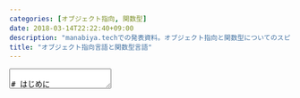 ```yaml
---
categories: [オブジェクト指向, 関数型]
date: 2018-03-14T22:22:40+09:00
description: "manabiya.techでの発表資料。オブジェクト指向と関数型についてのスピリチュアルな話"
title: "オブジェクト指向言語と関数型言語"
---
```

<textarea data-markdown
    data-separator="\n===\n"
    data-vertical="\n---\n"
    data-notes="^Note:">

# はじめに
----------

* 椅子のキーストラップは是非お持ち帰り下さい
* 主にプログラミング言語を1つ覚えたくらいの人を対象にしています
* トークで40分全部使い切る予定なので質問はこのあとの職員室でお願いします
* たまに細かい話が出てきますがスルーして下さい
  + 主に重箱の角をつつく人への対策です

===

<h1>
オブジェクト指向言語  
と  
関数型言語
</h1>

----------------

[MANABIYA](https://manabiya.tech/) 2日目5時間目@ギャラリーB  
[#manabiya](https://twitter.com/search?src=typd&q=%23manabiya&lang=ja)

<!-- .slide: class="center" -->
===
# About Me
---------
![κeenのアイコン](/images/kappa.png) <!-- .element: style="position:absolute;right:0;z-index:-1" width="20%" -->

 * κeen
 * [@blackenedgold](https://twitter.com/blackenedgold)
 * Github: [KeenS](https://github.com/KeenS)
 * [Idein Inc.](https://idein.jp/)のエンジニア
 * 言語処理系を作るのが好き
 * 仕事での経験: Java, Scala, Rust
 * 趣味: C, Common Lisp, Standard ML, Rust

===

# 話すこと
--------

* オブジェクト指向/関数型"プログラミング"とはパラダイムのことだよ
* オブジェクト指向/関数型"言語"とはそのパラダイムを支援する言語のことだよ
* 言語とパラダイムの区別を明確に！

===

# 理想のソフトウェア
-------------------

* 変更に強いソフトウェア
* バグの少ないソフトウェア
* 凝集度を高めて結合度を低めたい
  + 似たようなものは同じところに
  + 互いの依存関係を減らす
* 理想のソフトウェアを作るには？

===

# パラダイム
-----------

* [Wikipedia](https://ja.wikipedia.org/wiki/%E3%83%97%E3%83%AD%E3%82%B0%E3%83%A9%E3%83%9F%E3%83%B3%E3%82%B0%E3%83%91%E3%83%A9%E3%83%80%E3%82%A4%E3%83%A0)
* プログラミングにおける思考のフレームワーク
  + 一貫性の取れた設計
  + 組み合わせたときの相性の良さ
  + 一度理解するとその後の学習コストが下がる
* 特定の言語に依存しない概念
* ある程度成功しやすい手法のパターン化

===

# 色々なパラダイム
------------------

* 手続き型 - プログラムとは機械の操作の記述だ
* オブジェクト指向 - プログラムとはオブジェクト間のメッセージのやりとりだ
* 関数型 - プログラムとは計算だ
* 論理型 - ...
* などなど

===

# 複数のパラダイムを知ろう<!-- .element: style="font-size: calc(var(--title-font-size) * 0.8)"-->
----------------------------


[<img src="/images/manabiya/9_langs.png" alt="いま学ぶべき第二のプログラミング言語はコレだ！ 未来のために挑戦したい9つの言語とその理由" width="320px">](https://employment.en-japan.com/engineerhub/entry/2017/05/19/110000)<!-- .element: style="float:left;"  -->

> 「ハンマーしか持っていなかったら、なんでも釘に見える」という戒めがありますが、第二言語を学ぶことは、まさにハンマー以外の道具を持つことだといえます。

===
# オブジェクト指向プログラミング と 関数型プログラミング <!-- .element: style="font-size: calc(var(--title-font-size) * 0.7)"-->
----------

* 何故この２つのパラダイム？
  + → よく使われるパラダイム2つ
* 片方しか経験ない人はもう片方も学んでみよう
  + パラダイムが違うので最初は馴れない
  + コツは過去の成功体験を捨てること
    - パラダイムが違うと作法も違う
* ベタな手続き型プログラミングよりいいコードを書きたい

===
# 参考図書
----------

[<img src="http://image.gihyo.co.jp/assets/images/cover/2016/9784774183619.jpg" alt="オブジェクト指向設計実践ガイド" width="100%">](http://gihyo.jp/book/2016/978-4-7741-8361-9) <!-- .element: style="float:left;width:45%;"-->
[<img src="http://image.gihyo.co.jp/assets/images/cover/2016/9784774183909.jpg" alt="関数プログラミング実践入門" width="100%">](http://gihyo.jp/book/2016/978-4-7741-8390-9)     <!-- .element: style="float:right;width:45%;"-->

===

# OOPって？
----------------------
**オブジェクト** 同士の **メッセージング** によるプログラミング手法

* コード同士の依存関係を上手く管理したい
* 依存関係を上手く扱うことで変更に強いソフトウェアへ
  * [DDD](https://ja.wikipedia.org/wiki/%E3%83%89%E3%83%A1%E3%82%A4%E3%83%B3%E9%A7%86%E5%8B%95%E8%A8%AD%E8%A8%88)などの設計手法
* コードの分割
* コードの再利用

===

# FPって？
--------------------
**副作用** を出来るだけ使わないプログラミング手法[※](https://twitter.com/esumii/status/638591159518887936)

* 副作用 = 計算以外のもの
  + 破壊的変更、出入力など(深入りするとややこしい)
* 状態を排除→文脈に依存しないコードへ
  * 読みやすくなる
  * バグが少なくなる
* コードの分割と合成


===

# 何が違うの？
------------

<table style="width:100%">
<tr style="border-bottom: solid 3px #000"><th style="border-right: solid 3px #000"></th><th>OOP</th><th>FP</th></tr>
<tr><th style="border-right: solid 3px #000">状態</th><td>隠蔽</td><td>排除</td></tr>
<tr><th style="border-right: solid 3px #000">誰が</th><td>オブジェクト</td><td>関数</td></tr>
<tr><th style="border-right: solid 3px #000">対象</th><td>メッセージ</td><td>データ</td></tr>
<tr><th style="border-right: solid 3px #000">抽象</th><td>データ</td><td>処理</td></tr>
</table>


===
# 手続き的(自然言語)
-------------------------

入力: `array` - 配列,  `n` - 配列の長さ  
出力: `array`の要素の合計

1. `sum = 0`, `i=0` とする
2. もし`i` が`n`未満なら4へ飛ぶ
3. 7へ飛ぶ
4. `sum`に`array`の`i`番目を足したものを`sum`に代入
5. `i`をインクリメント
6. 2へ飛ぶ
7. `sum`を返す

===

# 手続き的(C言語)
----------------

``` c
int
procedual_sum(const int array[], size_t n)
{
  int sum = 0;

  for(size_t i = 0; i < n; i++) {
    sum += array[i];
  }

  return sum;
}
```
===

# OOP的発想
----------

* データの中身を列挙するオブジェクト(イテレータ)を用意しよう
  + イテレータはデータにメッセージを送って取得しよう
* イテレータにメッセージを送って要素を取得しよう
* イテレータがあればデータの実装に依存しなくなるな

===
# イメージ

<img src="/images/manabiya/object.png" width="100%" height="100%">


===

# OOPコード例(C言語)
-------------------

``` c
struct iterable {
  struct iter *(*iter)(const struct iterable *);
  void (*fin)(struct iterable *);
};

struct iter {
  int (*next)(struct iter *);
  bool (*has_next)(const struct iter *);
  void (*fin)(struct iter *);
};

int
objective_sum(const struct iterable *data)
{
  int sum = 0;
  struct iter *iter = data->iter(data);
  while (iter->has_next(iter)) {
    sum += iter->next(iter);
  }
  iter->fin(iter);

  return sum;
}
```

===
# 実装イメージ

<img src="/images/manabiya/object_impl.png" width="100%" height="100%">


===
# OOPコード例(C言語) 実装<!-- .element: style="font-size: calc(var(--title-font-size) * 0.8)"-->
-------------------

``` c++
struct array_list {
  struct iterable super;
  int (*get)(const struct array_list *, size_t i);
  size_t (*len)(const struct array_list *);
  int *inner;
  size_t n;
};


struct array_list_iter {
  struct iter super;
  const struct array_list *array;
  size_t i;
};

struct iter *array_list_iter(const struct iterable *);

void array_list_fin(struct iterable *);
int array_list_get(const struct array_list *, size_t);
size_t array_list_len(const struct array_list *);

struct array_list_iter *array_list_iter_new(const struct array_list *);
void array_list_iter_fin(struct iter *);
int array_list_iter_next(struct iter *);
bool array_list_iter_has_next(const struct iter *);


struct array_list *
array_list_new(int *inner, size_t n)
{
  struct array_list *array = (struct array_list *)malloc(sizeof(struct array_list));
  if (! array) {
    return array;
  }

  array->super.iter = array_list_iter;
  array->super.fin = array_list_fin;
  array->get = array_list_get;
  array->len = array_list_len;
  array->inner = inner;
  array->n = n;

  return array;
}

void
array_list_fin(struct iterable *super)
{
  struct array_list *self = (struct array_list *) super;
  free(self);
}

struct iter *
array_list_iter(const struct iterable *super)
{
  struct array_list *self = (struct array_list *) super;

  return (struct iter *)array_list_iter_new(self);
}

int
array_list_get(const struct array_list *self, size_t i)
{
  return self->inner[i];
}

size_t
array_list_len(const struct array_list *self)
{
  return self->n;
}


struct array_list_iter *
array_list_iter_new(const struct array_list *array)
{
  struct array_list_iter *iter = malloc(sizeof(struct array_list_iter));
  if (! iter) {
    return iter;
  }

  iter->array = array;
  iter->i = 0;
  iter->super.fin = array_list_iter_fin;
  iter->super.next = array_list_iter_next;
  iter->super.has_next = array_list_iter_has_next;

  return iter;

}

void
array_list_iter_fin(struct iter *super)
{
  struct array_list_iter *self = (struct array_list_iter *)super;
  free(self);
}

int
array_list_iter_next(struct iter *super)
{
  struct array_list_iter *self = (struct array_list_iter *)super;
  int ret = self->array->get(self->array, self->i);

  self->i++;

  return ret;
}
```

===
# OOPコードの特徴
-----

* オブジェクトにメッセージを送ってループを書いた
  + オブジェクト = `iter`
  + メッセージ = `has_next`、`next`
* インターフェースと実装を分離してコードを書いた
  + インターフェース = `iterable`、`iter`
  + 実装 = `array_list`、`array_list_iter`
* データの中身を知らなくてもコードを書けた
  + 木構造や辞書などにも適用できる
* 具体的実装がなくてもコードを書けた
  + コードの分割ができる

===

# FP的発想
----------

* 配列の中身の合計を求める式を立てよう
* 計算を一般化して汎用性をあげよう
* それをプログラムとして書き下そう

===
# FP的記述
----------

\\\[
\begin{align}
S\_0 &= 0 \\\\
S\_n &= S\_{n-1} + arr[n - 1]
\end{align}
\\\]


===
# FP的記述
----------

\\\[
\begin{align}
S\_0 &= init \\\\
S\_n &= f(S\_{n-1}, arr[n - 1])
\end{align}
\\\]

===
# FPコード例(C言語)
-------------------

``` c++
int
reduce(const int array[], const size_t n, const int init, int(*f)(const int, const int))
{
  if (n == 0) {
    return init;
  } else {
    return f(reduce(array, n - 1, init, f), array[n - 1]);
  }
}


int
add(const int x, const int y)
{
  return x + y;
}

int
functional_sum(const int array[], const size_t n)
{
  return reduce(array, n, 0, add);
}
```

===

# FP的コードの特徴
----------------

* ループと中身に分解してコードを書いた
  + ループ = `for文` → `reduce`
  + 中身 = `sum += array[i]` → `add`
  + 制御構造を関数にできた
* 副作用(変数の更新)を行わずにコードを書いた
* 宣言的になった

===
# OOPコードの問題点
----------------
* メッセージパッシングの書き方が冗長
  ```
  obj->msg(obj)
  ```
* 普通のコードより遅そう
  + 毎回関数ポインタ経由でメッセージ
  + ことある毎にオブジェクトを作る
    - 今回は余計にイテレータオブジェクトを作った
* `int`と`+`はオブジェクトとメッセージになってない
  + 設計の一貫性がとれてない
* メッセージ増やすとデータサイズが増えそう

===
# FPコードの問題点
---------------

* 余計な関数定義が増える
  + 足し算するための`add`関数を定義した
* データに依存したコードになっている
  + 他のデータ型に対して適用できない
* 副作用を使わない
  + 機械の操作とは大分違う
* 一般には毎回データのコピーが発生する
  + 今回の例では運良く`int`しかコピーしなかった

===

# 問題の解決案
--------------
言語による<!-- .element: class="fragment" data-fragment-index="1" -->

* 対象にしているものが広すぎる<!-- .element: class="fragment" data-fragment-index="2" -->
* 具体的な言語抜きに語っても意味がない<!-- .element: class="fragment" data-fragment-index="2" -->

===
そのまえに

# XXX言語とは
------------

[関数型プログラミングの今昔](https://www.slideshare.net/ksknac/120901fp-key)
* オブジェクト指向(プログラミングを支援する)言語
* 関数型(プログラミングを支援する)言語
* マルチパラダイム言語もある
  + 複数のプログラミングパラダイムを支援
  + それらを混ぜて使うことも

===
# OOP言語色々
---------------------
* メソッド呼び出し構文があればOOPを支援(?)
  + `obj->msg(obj)` → `obj.msg()`
* クラスベース
  + Ruby Java C# Python C++ ...
  + 単一継承/多重継承の違いも
* プロトタイプベース
  + Smalltalk JS ...
* その他
  + go rust ...


===

# クラスベースの特徴
---------------------
* メッセージはクラスが知っている
  + メッセージを増やしてもオブジェクトは肥大化しない
* クラス継承によるインターフェースと実装の再利用
  + ある意味では親と子の密結合
* リスコフの置換則
  + 親クラスはいつでもサブクラスに置き換えられるべき
* 差分プログラミングをするとスパゲッティコードになる

> 「オブジェクトの階層構造をコストとして払う代わりに、メッセージの移譲は無料で手に入れられる」

===

<img src="/images/manabiya/class_method.png" width="100%" height="100%">

===
抽象の境界と差分プログラミングとスパゲッティコード

<img src="/images/manabiya/abstract.png" width="100%" height="100%">

===
抽象の境界と差分プログラミングとスパゲッティコード

<img src="/images/manabiya/bad_abstract.png" width="100%" height="100%">


===
# Javaの特徴
------
* クラスベース単一継承
* 抽象クラスやインターフェースによる抽象化
* プリミティブ型はオブジェクトじゃない
* 遅くならない工夫
  + → 実行しながら高速化
  + → メモリ管理の改善
* 割とクラスの機能が強い
  + クラスが名前空間も兼任
  + スタンドアロンな関数が書けない（かった）
  + コールバックには無名クラスとか

===
# Javaのコード例
------

``` java
abstract class Figure {
  void draw() {}
  abstract void move(int dx, int dy);
}

class Triangle extends Figure {
  Point a;
  Point b;
  Point c;

  @Override
  void draw() {
    drawLine(a, b);
    drawLine(b, c);
    drawLine(c, a);
  }

  @Override
  void move(int dx, int dy) {
    a.move(dx, dy);
    b.move(dx, dy);
    c.move(dx, dy);
  }

  void drawLine(Point from, Point to) {}

  class Point {
    int x;
    int y;

    void move(int dx, int dy) {
      x += dx;
      y += dy;
    }
  }
}
```

===
# Javaのコード例について<!-- .element: style="font-size: calc(var(--title-font-size) * 0.9)"-->
------

* 設計は難しい
* `drawLine` はだれが持つべき？
  + `drawLine` ってTriangleだけのものじゃないよね
  + 本来は `new Line().draw()` では？
  + でも毎回オブジェクト作るの？
* `ColoredTriangle` を作ろうとしたらどうする？
  + `drawLine` をオーバーライドする？
  + `new ColoredLine` にする？

===
# Rubyの特徴
-------

* クラスベース単一継承
* 生産性を重視した設計
* 数値や`+`などもオブジェクト/メソッド
* ダックタイピング
  + メッセージに応答すればなんでもいい
* クラスだけでなくモジュールも
  * mix-in
* クラスの権限がそんなに強くない
  + オープンクラス

===

# Rubyらしさ(主観)
-----------
* for文なしでの繰り返し
  + ブロック構文

``` ruby
(1..10).each{|i| puts i}
```

* [ActiveSupport](https://railsguides.jp/active_support_core_extensions.html#time)による数値の拡張など
  + オープンクラス 数値もオブジェクト `+`もメソッド

```ruby
1.week - 2.days
```

===
# Goの特徴
----------

* メソッド呼び出し構文がある
* クラスや継承はない
  + 代わりにインターフェースとインクルードがある

===

# 関数型言語色々
---------------
* ML系
 + SML
 + OCaml
 + F#
* Haskell系
 + Haskell (GHC)
 + Agda
 + Idris
* Erlang
* Lisp系
  + Clojure

<!-- .slide: style="font-size:calc(var(--base-font-size) * 0.9)" -->

===
# ありがちな機能
---------------
* 破壊的変更できないorあまりしない
* 関数の便利な扱い
  + 無名関数
  + 演算子も関数
  + 関数合成
  + 高階関数
  + カリー化(関数を返す関数)
* ※「関数型 = Haskell」はHaskellプログラマの麻疹

===
# 便利な関数の扱い
-----------------
* 高階関数 演算子も関数 関数合成

``` sml
val sum = List.foldl op+ 0;
```

``` standard-ml
val inner_product = List.foldl op+ 0 o List.map op* o ListPair.zip;
inner_product ([1, 2, 3], [1, 2, 3]); (* => 14 *)
```

* カリー化

``` standard-ml
fun findManabiya list = List.find (String.isPrefix "manabiya") list
val findManabiya = List.find (String.isPrefix "manabiya")
```

* 無名関数

``` standard-ml
String.tokens (fn c => c = #" " orelse c = #"\n")
```
===
# データコピーの話
------------------

* リストを2回コピーしてるけど遅くない？

``` standard-ml
fun inner_product l1 = let
  val l2 = ListPair.zip l1
  val l3 = List.map op* l2
in
  List.foldl op+ 0 l3
end
```

* もうちょっと一般に世の中のアルゴリズムを実装すると遅くない？

<!-- .slide: style="font-size:calc(var(--base-font-size) * 0.9)" -->

===

# データコピーの話
------------------

* リストを2回コピーしてるけど遅くない？
  + 言語による
  + [1倍〜100倍遅い](https://gist.github.com/KeenS/35345a4661dc696f467abd2de830568d)
    - 関数型言語に向いたGCアルゴリズムの採用
    - 最適化で消せる
* もうちょっと一般に世の中のアルゴリズムを実装すると遅くない？
  + A1. 遅い部分は諦めて副作用を使う
  + A2. 関数型向きデータ構造/アルゴリズムを使う
     - [純粋関数型データ構造](http://asciidwango.jp/post/160831986220/%E7%B4%94%E7%B2%8B%E9%96%A2%E6%95%B0%E5%9E%8B%E3%83%87%E3%83%BC%E3%82%BF%E6%A7%8B%E9%80%A0)
     - [関数プログラミング 珠玉のアルゴリズムデザイン](http://shop.ohmsha.co.jp/shopdetail/000000004066/)

<!-- .slide: style="font-size:calc(var(--base-font-size) * 0.9)" -->

===

# Clojureの特徴
---------------

* デフォルトイミュータブルなLisp方言
* イミュータブルHashMap/Set
  + イミュータブルだけどデータを全部コピーする訳ではない
  + [HAMT](https://en.wikipedia.org/wiki/Hash_array_mapped_trie)

``` clojure
(assoc {:name "κeen"} :age 25)
  ; ->{:age 25, :name "κeen"}
```

* 並列プログラミングに強い
  + データ競合が起きない

===

# SMLの特徴
------
* 強い静的型付
* 普通に破壊的変更あるよ
* モジュールによるカプセル化
* ファンクタによる依存の注入

===

# SMLのコード例
------
* モジュールによるカプセル化
  + データに対する操作を一箇所に集めるのは変わらない

``` standard-ml
structure MyList: sig
              type t
              val len: t -> int
              val get: t -> int -> int
          end = struct
    type t = int list
    val len = List.length
    fun get (x::xs) 0 = x
      | get (x::xs) n = get xs (n-1)
end

```

===
# SMLのコード例
------
* ファンクタによる依存の注入

``` standard-ml
functor Make(Foldable: sig
                 type 'a t
                 val fold: ('a * 'b -> 'b) -> 'b -> 'a t -> 'b
             end) = struct
    val sum = Foldable.fold op+ 0
end
```

===
# Haskell(GHC)の特徴
----------
* 強い静的型付け
* 強力な型システム
* 型クラスによるデータ抽象
* 純粋
  + 破壊的変更とIOを基本許さない
  + 全て式になる
    - 雑にいうとセミコロンなしでプログラミングする
  + 入力からのみ出力が決まる → 型をみたら関数の使い方が大体分かる
* 遅延評価
  + 必要になるまで値を計算しない
    - 評価の順番も変わる
  + 純粋なのでプログラムの結果は変わらない
    - (細かいことを言うと無限ループの挙動が違うけど)

<!-- .slide: style="font-size:calc(var(--base-font-size) * 0.8)" -->

===
# Haskell(GHC)のコード例<!-- .element: style="font-size: calc(var(--title-font-size) * 0.8)"-->
----------

* 型クラスによるデータ抽象

``` haskell
{-# LANGUAGE NamedFieldPuns #-}

class Drawable a where
  draw :: a -> ()

class Movable a where
  move :: a -> (Int, Int) -> a


data Point = Point Int Int
  deriving Show

instance Movable Point where
  move (Point x y) (dx, dy) = Point (x + dx) (y + dy)

data Triangle = Triangle {
  a:: Point,
  b:: Point,
  c:: Point
}
  deriving Show

instance Drawable Triangle where
  draw _ = ()

instance Movable Triangle where
  move Triangle{a, b, c} d = Triangle {
    a = move a d,
    b = move b d,
    c = move c d
    }
```

===

# Haskell(GHC)と逐次処理<!-- .element: style="font-size: calc(var(--title-font-size) * 0.8)"-->
----------------
> 雑にいうとセミコロンなしでプログラミングする

* 逐次処理はどうするの？(e.g. 1行読んでそれを出力)
  1. プログラムを値として扱って合成する
    ```haskell
    Program1 ○ Program2 -> Program2'
    ```
  2. 直前の値も受け取れるようにする
    ```haskell
    Program1 ○ (a -> Program2 ) -> Program2'
    ```
  3. 色々な種類のプログラムに対応可能
    ```haskell
    Program a ○ (a -> Program b) -> Program b
    ```
  4. 具体的には`>>=`という演算子で合成
     ```haskell
     getLine >>= putStrLn
     ```
  5. シンタックスシュガー
    ```haskell
    do
      s <- getLine
      putStrLn s
    ```

<!-- .slide: style="font-size:calc(var(--base-font-size) * 0.8)" -->

===

# Haskell(GHC)の遅延評価<!-- .element: style="font-size: calc(var(--title-font-size) * 0.8)"-->
----------
* 遅延評価
  + 同等のCのコードよりずっと速い
  + 計算量が変わる
  + `tarai(12, 6, 0)`で2,604,860回 vs 110回

``` haskell
tarai:: Int -> Int -> Int -> Int
tarai x y z = if x <= y
              then y
              else tarai (tarai (x-1) y z) (tarai (y-1) z x) (tarai (z-1) x y)
```

``` c
int
tarai(int x, int y, int z)
{
  if (x <= y) {
    return y;
  } else {
    return tarai(
                 tarai(x - 1, y, z),
                 tarai(y - 1, z, x),
                 tarai(z - 1, x, y)
                 );
  }
}
```


<!-- .slide: style="font-size:calc(var(--base-font-size) * 0.7)" -->

===

# 関数型言語のOOP
-----------------
* OCamlのO
* SMLのモジュールは割とOOPに似てる？
* `|>` は割とメソッドチェーンに似てる？

``` elixir
1..999
 |> Enum.filter(&(rem(&1, 3) == 0 || rem(&1, 5) == 0))
 |> Enum.sum
 |> IO.puts
```

===
# オブジェクト指向言語のFP<!-- .element: style="font-size: calc(var(--title-font-size) * 0.8)"-->
-------------------------

* 高階関数
  + Rubyのブロックも
* JavaのStream API
  + [FP in Java](https://www.amazon.co.jp/dp/1937785467)

===
# 結局どういう関係なの？<!-- .element: style="font-size: calc(var(--title-font-size) * 0.9)"-->
----------------------

* 大きな部分では変わらない
  + 関心毎にコードを集めて粗結合な部品を組み立てる
* オブジェクト指向は設計より
* 関数型はコーディングより
* 完全に相反するものでもない
  + マルチパラダイム言語
* 相性の悪い点もある

===
# プログラミング言語のこれから<!-- .element: style="font-size: calc(var(--title-font-size) * 0.75)"-->
--------------------------

* 今回挙げた言語はかなり古い言語
  + Ruby, Java, Haskell, SMLは20年以上前に出来た
* 古い言語は当時技術を元に設計される
  + ハードウェア
  + コンパイル技法
  + ベストプラクティス
* これからは新しい概念、いいとこ取りの言語設計も出てくる？
  + 並列並行サポート
  + 代数的データ型とパターンマッチ、無名関数
  + 所有権
  + などなど

===
# まとめ
--------

* オブジェクト指向/関数型プログラミングとはパラダイムのことだよ
* オブジェクト指向/関数型言語とはそのパラダイムを支援する言語のことだよ
  + 言語とパラダイムの区別を明確に！
* それぞれ目的もアプローチも違うよ
* 両方手札に持って使い分けようね
* これ以外にも新しい言語にも注目


</textarea>


